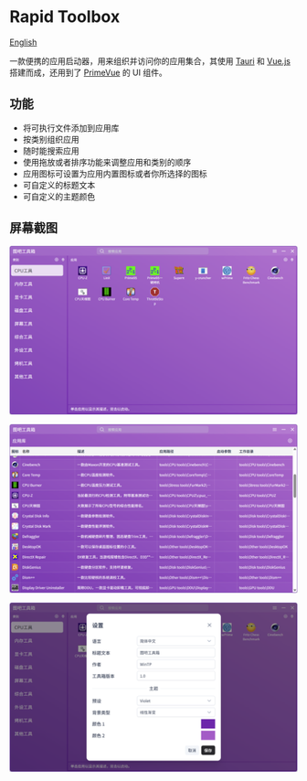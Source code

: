 # Rapid Toolbox

[English](README.md)

一款便携的应用启动器，用来组织并访问你的应用集合，其使用 [Tauri](https://tauri.app/) 和 [Vue.js](https://vuejs.org/) 搭建而成，还用到了 [PrimeVue](https://primevue.org/) 的 UI 组件。

## 功能

- 将可执行文件添加到应用库
- 按类别组织应用
- 随时能搜索应用
- 使用拖放或者排序功能来调整应用和类别的顺序
- 应用图标可设置为应用内置图标或者你所选择的图标
- 可自定义的标题文本
- 可自定义的主题颜色

## 屏幕截图

![Screenshot1](images/Screenshot1.png)

![Screenshot1](images/Screenshot2.png)

![Screenshot1](images/Screenshot3.png)
